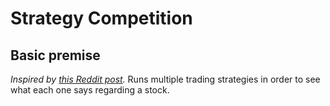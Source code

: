 # Strategy Competition
## Basic premise
*Inspired by [this Reddit post](https://www.reddit.com/r/Trading/comments/1kis7ls/building_a_tool_that_tells_you_what_30_trading/).* Runs multiple trading strategies in order to see what each one says regarding a stock.